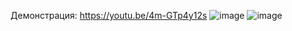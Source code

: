 Демонстрация: https://youtu.be/4m-GTp4y12s
![image](https://user-images.githubusercontent.com/90614965/148704561-1ac07634-92d3-4c78-9d74-5889fe55e746.png)
![image](https://user-images.githubusercontent.com/90614965/148704566-239d5c9b-0610-411e-9c2a-9e94ef96bd4d.png)
